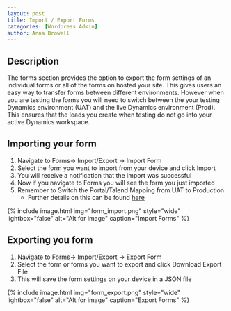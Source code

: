 ```yaml
---
layout: post
title: Import / Export Forms
categories: [Wordpress Admin]
author: Anna Browell
---
```


## Description

The forms section provides the option to export the form settings of an individual forms or all of the forms on hosted your site. This gives users an easy way to transfer forms between different environments. However when you are testing the forms you will need to switch between the your testing Dynamics environment (UAT) and the live Dynamics environment (Prod). This ensures that the leads you create when testing do not go into your active Dynamics workspace.


## Importing your form


1. Navigate to Forms-> Import/Export -> Import Form
2. Select the form you want to import from your device and click Import
3. You will receive a notification that the import was successful
4. Now if you navigate to Forms you will see the form you just imported
5. Remember to Switch the Portal/Talend Mapping from UAT to Production
	* Further details on this can be found [here](/nextgen/EditingForms/)

{% include image.html img="form_import.png" style="wide" lightbox="false" alt="Alt for image" caption="Import Forms" %}

## Exporting you form


1. Navigate to Forms-> Import/Export -> Export Form
2. Select the form or forms you want to export and click Download Export File
3. This will save the form settings on your device in a JSON file

{% include image.html img="form_export.png" style="wide" lightbox="false" alt="Alt for image" caption="Export Forms" %}

